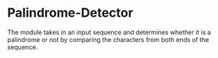 # Palindrome-Detector
The module takes in an input sequence and determines whether it is a palindrome or not by comparing the characters from both ends of the sequence.
